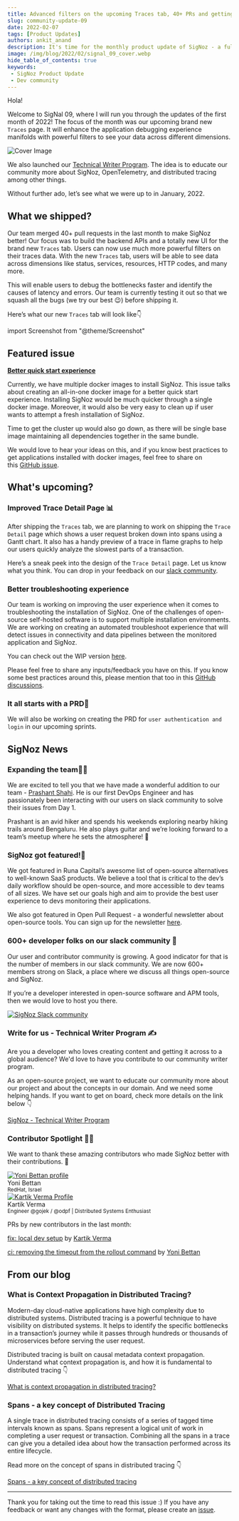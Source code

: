 ```yaml
---
title: Advanced filters on the upcoming Traces tab, 40+ PRs and getting featured - SigNal 09
slug: community-update-09
date: 2022-02-07
tags: [Product Updates]
authors: ankit_anand
description: It's time for the monthly product update of SigNoz - a full-stack open-source APM tool. Find out what we've been upto at SigNoz during January, 2022.
image: /img/blog/2022/02/signal_09_cover.webp
hide_table_of_contents: true
keywords:
 - SigNoz Product Update
 - Dev community
---
```

<head>
  <link rel="canonical" href="https://signoz.io/blog/community-update-09/"/>
</head>

Hola!

Welcome to SigNal 09, where I will run you through the updates of the first month of 2022! The focus of the month was our upcoming brand new `Traces` page. It will enhance the application debugging experience manifolds with powerful filters to see your data across different dimensions.

<!--truncate-->

![Cover Image](/img/blog/2022/02/signal_09_cover.webp)

We also launched our [Technical Writer Program](https://signoz.io/technical-writer-program/). The idea is to educate our community more about SigNoz, OpenTelemetry, and distributed tracing among other things.

Without further ado, let’s see what we were up to in January, 2022.

## What we shipped?

Our team merged 40+ pull requests in the last month to make SigNoz better! Our focus was to build the backend APIs and a totally new UI for the brand new `Traces` tab. Users can now use much more powerful filters on their traces data. With the new `Traces` tab, users will be able to see data across dimensions like status, services, resources, HTTP codes, and many more.

This will enable users to debug the bottlenecks faster and identify the causes of latency and errors. Our team is currently testing it out so that we squash all the bugs (we try our best 😉) before shipping it.

Here’s what our new `Traces` tab will look like👇

import Screenshot from "@theme/Screenshot"

<Screenshot
   alt="The all-new Traces tab with an exhaustive set of advanced filters"
   height={500}
   src="/img/blog/2022/02/trace_filters_v2.webp"
   title="The all-new Traces tab with an exhaustive set of advanced filters"
   width={700}
/>

## Featured issue

**[Better quick start experience](https://github.com/SigNoz/signoz/issues/649)**

Currently, we have multiple docker images to install SigNoz. This issue talks about creating an all-in-one docker image for a better quick start experience. Installing SigNoz would be much quicker through a single docker image. Moreover, it would also be very easy to clean up if user wants to attempt a fresh installation of SigNoz.

Time to get the cluster up would also go down, as there will be single base image maintaining all dependencies together in the same bundle.

We would love to hear your ideas on this, and if you know best practices to get applications installed with docker images, feel free to share on this [GitHub issue](https://github.com/SigNoz/signoz/issues/649).

## What's upcoming?

### Improved Trace Detail Page 📊

After shipping the `Traces` tab, we are planning to work on shipping the `Trace Detail` page which shows a user request broken down into spans using a Gantt chart. It also has a handy preview of a trace in flame graphs to help our users quickly analyze the slowest parts of a transaction. 

Here’s a sneak peek into the design of the `Trace Detail` page. Let us know what you think. You can drop in your feedback on our [slack community](https://signoz.io/slack).

<Screenshot
   alt="Traces detail tab"
   height={500}
   src="/img/blog/2022/02/trace-detail_page.webp"
   title="Trace detail tab shows a trace broken down into spans. It’s the most popular and convenient way to visualize a transaction across its entire journey."
   width={700}
/>

### Better troubleshooting experience

Our team is working on improving the user experience when it comes to troubleshooting the installation of SigNoz. One of the challenges of open-source self-hosted software is to support multiple installation environments. We are working on creating an automated troubleshoot experience that will detect issues in connectivity and data pipelines between the monitored application and SigNoz.

You can check out the WIP version [here](https://github.com/SigNoz/troubleshoot).

Please feel free to share any inputs/feedback you have on this. If you know some best practices around this, please mention that too in this [GitHub discussions](https://github.com/SigNoz/signoz/discussions/680).

### It all starts with a PRD📄

We will also be working on creating the PRD for `user authentication and login` in our upcoming sprints.

## SigNoz News

### Expanding the team🧔‍♂️

We are excited to tell you that we have made a wonderful addition to our team - [Prashant Shahi](https://www.linkedin.com/in/prashantshahi/). He is our first DevOps Engineer and has passionately been interacting with our users on slack community to solve their issues from Day 1.

Prashant is an avid hiker and spends his weekends exploring nearby hiking trails around Bengaluru. He also plays guitar and we’re looking forward to a team’s meetup where he sets the atmosphere! 🎸

### SigNoz got featured!📸

We got featured in Runa Capital’s awesome list of open-source alternatives to well-known SaaS products. We believe a tool that is critical to the dev’s daily workflow should be open-source, and more accessible to dev teams of all sizes. We have set our goals high and aim to provide the best user experience to devs monitoring their applications.

[<Screenshot
   alt="awesome oss alternatives"
   height={400}
   src="/img/blog/2022/02/awesome-oss-alternatives.webp"
   width={700}
/>](https://github.com/RunaCapital/awesome-oss-alternatives)

We also got featured in Open Pull Request - a wonderful newsletter about open-source tools. You can sign up for the newsletter [here](https://openpullrequest.substack.com/).

<Screenshot
   alt="open pull request newsletter featured signoz"
   height={220}
   src="/img/blog/2022/02/open-pull-request.webp"
   width={400}
/>

### 600+ developer folks on our slack community 🥳

Our user and contributor community is growing. A good indicator for that is the number of members in our slack community. We are now 600+ members strong on Slack, a place where we discuss all things open-source and SigNoz.

If you’re a developer interested in open-source software and APM tools, then we would love to host you there.

[![SigNoz Slack community](/img/blog/common/join_slack_cta.png)](https://signoz.io/slack)

### Write for us - Technical Writer Program ✍️

Are you a developer who loves creating content and getting it across to a global audience? We'd love to have you contribute to our community writer program.

As an open-source project, we want to educate our community more about our project and about the concepts in our domain. And we need some helping hands. If you want to get on board, check more details on the link below 👇

[SigNoz - Technical Writer Program](https://signoz.io/technical-writer-program/)

### Contributor Spotlight 🧑‍💻

We want to thank these amazing contributors who made SigNoz better with their contributions. 🤗

<div class="row">
    <div class="col col--6">
      <div class="avatar">
      <a
         class="avatar__photo-link avatar__photo avatar__photo--lg"
         href="https://github.com/ybettan"
      >
         <img
            alt="Yoni Bettan profile"
            src="https://avatars.githubusercontent.com/u/29724509?v=4"
         />
      </a>
      <div class="avatar__intro">
         <div class="avatar__name">Yoni Bettan</div>
         <small class="avatar__subtitle">
            RedHat, Israel
         </small>
      </div>
      </div>
   </div>
    <div class="col col--6">
      <div class="avatar">
      <a
         class="avatar__photo-link avatar__photo avatar__photo--lg"
         href="https://github.com/krtkvrm"
      >
         <img
            alt="Kartik Verma Profile"
            src="https://avatars.githubusercontent.com/u/3920286?v=4"
         />
      </a>
      <div class="avatar__intro">
         <div class="avatar__name">Kartik Verma</div>
         <small class="avatar__subtitle">
            Engineer @gojek / @odpf | Distributed Systems Enthusiast
         </small>
      </div>
      </div>
   </div>
</div>

<p></p>

PRs by new contributors in the last month:

[fix: local dev setup](https://github.com/SigNoz/signoz/pull/599) by [Kartik Verma](https://github.com/krtkvrm)

[ci: removing the timeout from the rollout command](https://github.com/SigNoz/signoz/pull/605) by [Yoni Bettan](https://github.com/ybettan)

## From our blog

### What is Context Propagation in Distributed Tracing?

Modern-day cloud-native applications have high complexity due to distributed systems. Distributed tracing is a powerful technique to have visibility on distributed systems. It helps to identify the specific bottlenecks in a transaction’s journey while it passes through hundreds or thousands of microservices before serving the user request.

Distributed tracing is built on causal metadata context propagation. Understand what context propagation is, and how it is fundamental to distributed tracing 👇

[What is context propagation in distributed tracing?](https://signoz.io/blog/context-propagation-in-distributed-tracing/)

### Spans - a key concept of Distributed Tracing

A single trace in distributed tracing consists of a series of tagged time intervals known as spans. Spans represent a logical unit of work in completing a user request or transaction. Combining all the spans in a trace can give you a detailed idea about how the transaction performed across its entire lifecycle.

<Screenshot
   alt="open pull request newsletter featured signoz"
   height={500}
   src="/img/blog/2022/02/trace_spans.webp"
   title="A sample trace demonstrating a request initiated by a frontend web client."
   width={700}
/>

Read more on the concept of spans in distributed tracing 👇

[Spans - a key concept of distributed tracing](https://signoz.io/blog/distributed-tracing-span/)

---

Thank you for taking out the time to read this issue :) If you have any feedback or want any changes with the format, please create an [issue](https://github.com/SigNoz/signoz/issues).
